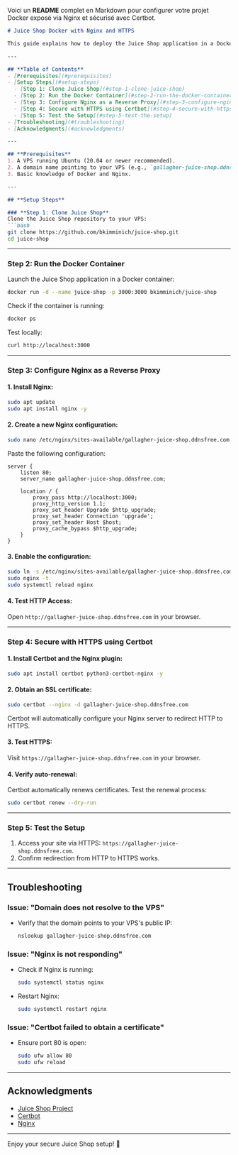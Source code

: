 Voici un **README** complet en Markdown pour configurer votre projet Docker exposé via Nginx et sécurisé avec Certbot.

```markdown
# Juice Shop Docker with Nginx and HTTPS

This guide explains how to deploy the Juice Shop application in a Docker container, expose it via Nginx, and secure it with HTTPS using Certbot.

---

## **Table of Contents**
- [Prerequisites](#prerequisites)
- [Setup Steps](#setup-steps)
  - [Step 1: Clone Juice Shop](#step-1-clone-juice-shop)
  - [Step 2: Run the Docker Container](#step-2-run-the-docker-container)
  - [Step 3: Configure Nginx as a Reverse Proxy](#step-3-configure-nginx-as-a-reverse-proxy)
  - [Step 4: Secure with HTTPS using Certbot](#step-4-secure-with-https-using-certbot)
  - [Step 5: Test the Setup](#step-5-test-the-setup)
- [Troubleshooting](#troubleshooting)
- [Acknowledgments](#acknowledgments)

---

## **Prerequisites**
1. A VPS running Ubuntu (20.04 or newer recommended).
2. A domain name pointing to your VPS (e.g., `gallagher-juice-shop.ddnsfree.com`).
3. Basic knowledge of Docker and Nginx.

---

## **Setup Steps**

### **Step 1: Clone Juice Shop**
Clone the Juice Shop repository to your VPS:
```bash
git clone https://github.com/bkimminich/juice-shop.git
cd juice-shop
```

---

### **Step 2: Run the Docker Container**
Launch the Juice Shop application in a Docker container:
```bash
docker run -d --name juice-shop -p 3000:3000 bkimminich/juice-shop
```

Check if the container is running:
```bash
docker ps
```

Test locally:
```bash
curl http://localhost:3000
```

---

### **Step 3: Configure Nginx as a Reverse Proxy**

#### 1. Install Nginx:
```bash
sudo apt update
sudo apt install nginx -y
```

#### 2. Create a new Nginx configuration:
```bash
sudo nano /etc/nginx/sites-available/gallagher-juice-shop.ddnsfree.com
```

Paste the following configuration:
```nginx
server {
    listen 80;
    server_name gallagher-juice-shop.ddnsfree.com;

    location / {
        proxy_pass http://localhost:3000;
        proxy_http_version 1.1;
        proxy_set_header Upgrade $http_upgrade;
        proxy_set_header Connection 'upgrade';
        proxy_set_header Host $host;
        proxy_cache_bypass $http_upgrade;
    }
}
```

#### 3. Enable the configuration:
```bash
sudo ln -s /etc/nginx/sites-available/gallagher-juice-shop.ddnsfree.com /etc/nginx/sites-enabled/
sudo nginx -t
sudo systemctl reload nginx
```

#### 4. Test HTTP Access:
Open `http://gallagher-juice-shop.ddnsfree.com` in your browser.

---

### **Step 4: Secure with HTTPS using Certbot**

#### 1. Install Certbot and the Nginx plugin:
```bash
sudo apt install certbot python3-certbot-nginx -y
```

#### 2. Obtain an SSL certificate:
```bash
sudo certbot --nginx -d gallagher-juice-shop.ddnsfree.com
```

Certbot will automatically configure your Nginx server to redirect HTTP to HTTPS.

#### 3. Test HTTPS:
Visit `https://gallagher-juice-shop.ddnsfree.com` in your browser.

#### 4. Verify auto-renewal:
Certbot automatically renews certificates. Test the renewal process:
```bash
sudo certbot renew --dry-run
```

---

### **Step 5: Test the Setup**
1. Access your site via HTTPS: `https://gallagher-juice-shop.ddnsfree.com`.
2. Confirm redirection from HTTP to HTTPS works.

---

## **Troubleshooting**

### Issue: "Domain does not resolve to the VPS"
- Verify that the domain points to your VPS's public IP:
  ```bash
  nslookup gallagher-juice-shop.ddnsfree.com
  ```

### Issue: "Nginx is not responding"
- Check if Nginx is running:
  ```bash
  sudo systemctl status nginx
  ```
- Restart Nginx:
  ```bash
  sudo systemctl restart nginx
  ```

### Issue: "Certbot failed to obtain a certificate"
- Ensure port 80 is open:
  ```bash
  sudo ufw allow 80
  sudo ufw reload
  ```

---

## **Acknowledgments**
- [Juice Shop Project](https://github.com/bkimminich/juice-shop)
- [Certbot](https://certbot.eff.org/)
- [Nginx](https://www.nginx.com/)

---

Enjoy your secure Juice Shop setup! 🎉
